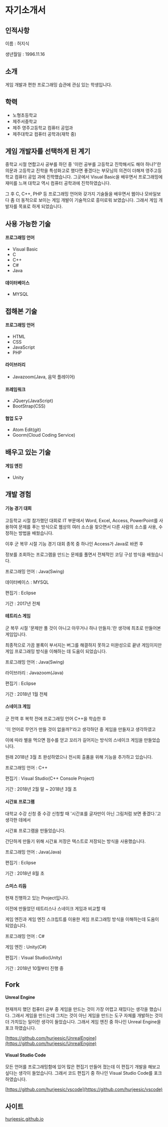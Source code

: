 # **자기소개서**

## 인적사항

이름 : 허지식

생년월일 : 1996.11.16



## 소개

게임 개발과 편한 프로그래밍 습관에 관심 있는 학생입니다.



## 학력

* 노형초등학교
* 제주서중학교
* 제주 영주고등학교 컴퓨터 공업과
* 제주대학교 컴퓨터 공학과(재학 중)



## 게임 개발자를 선택하게 된 계기

중학교 시절 연합고사 공부를 하던 중 '이런 공부를 고등학교 진학해서도 해야 하나?'란 의문과 고등학교 진학을 특성화고로 했다면 좋겠다는 부모님의 의견이 더해져 영주고등학교 컴퓨터 공업 과에 진학했습니다. 그곳에서 Visual Basic을 배우면서 프로그래밍에 재미를 느껴 대학교 역시 컴퓨터 공학과에 진학하였습니다.

그 후 C, C++, PHP 등 프로그래밍 언어와 갖가지 기술들을 배우면서 웹이나 모바일보다 좀 더 동적으로 보이는 게임 개발이 기술적으로 흥미로워 보였습니다. 그래서 게임 개발자를 목표로 하게 되었습니다.



## 사용 가능한 기술

#### 프로그래밍 언어

* Visual Basic
* C
* C++
* C#
* Java



#### 데이터베이스
* MYSQL



## 접해본 기술
#### 프로그래밍 언어

* HTML
* CSS
* JavaScript
* PHP



#### 라이브러리

* Javazoom(Java, 음악 플레이어)



#### 프레임워크

* JQuery(JavaScript)
* BootStrap(CSS)



#### 협업 도구

* Atom Edit(git)
* Goorm(Cloud Coding Service)



## 배우고 있는 기술
#### 게임 엔진

* Unity



## 개발 경험

#### 기능 경기 대회

고등학교 시절 참가했던 대회로 IT 부문에서 Word, Excel, Access, PowerPoint를 사용하여 문제를 푸는 방식으로 웹상의 여러 소스을 찾으면서 다른 사람의 소스를 사용, 수정하는 방법을 배웠습니다.

이후 군 복무 시절 기능 경기 대회 종목 중 하나인 Access가 Java로 바뀐 후

정보를 조회하는 프로그램을 만드는 문제를 풀면서 전체적인 코딩 구성 방식을 배웠습니다.

프로그래밍 언어 : Java(Swing)

데이터베이스 : MYSQL

편집기 : Eclipse

기간 : 2017년 전체



#### 테트리스 게임

군 복무 시절 '문제만 풀 것이 아니고 아무거나 하나 만들자.'란 생각에 최초로 만들어본 게임입니다.

최종적으로 가끔 블록이 부서지는 버그를 해결하지 못하고 미완성으로 끝낸 게임이지만 게임 프로그래밍 방식을 이해하는 데 도움이 되었습니다.

프로그래밍 언어 : Java(Swing)

라이브러리 : Javazoom(Java)

편집기 : Eclipse

기간 : 2018년 1월 전체



#### 스네이크 게임

군 전역 후 복학 전에 프로그래밍 언어 C++을 학습한 후

'이 언어로 무언가 만들 것이 없을까?'라고 생각하던 중 게임을 만들자고 생각하였고

이에 따라 별을 먹으면 점수를 얻고 꼬리가 길어지는 방식의 스네이크 게임을 만들었습니다.

원래 2018년 3월 초 완성하였으나 전시회 출품을 위해 기능을 추가하고 있습니다.

프로그래밍 언어 : C++

편집기 : Visual Studio(C++ Console Project)

기간 : 2018년 2월 말 ~ 2018년 3월 초



#### 시간표 프로그램

대학교 수강 신청 중 수강 신청할 때 '시간표를 글자만이 아닌 그림처럼 보면 좋겠다.'고 생각한 데에서

시간표 프로그램을 만들었습니다.

간단하게 만들기 위해 시간표 저장은 텍스트로 저장되는 방식을 사용했습니다.

프로그래밍 언어 : Java(Java)

편집기 : Eclipse

기간 : 2018년 8월 초



#### 스미스 리듬

현재 진행하고 있는 Project입니다.

이전에 만들었던 테트리스나 스네이크 게임과 비교할 때

게임 엔진과 게임 엔진 스크립트를 이용한 게임 프로그래밍 방식을 이해하는데 도움이 되었습니다.

프로그래밍 언어 : C#

게임 엔진 : Unity(C#)

편집기 : Visual Studio(Unity)

기간 : 2018년 10월부터 진행 중



## Fork
#### Unreal Engine

현재까지 했던 컴퓨터 공부 중 게임을 만드는 것이 가장 어렵고 재밌다는 생각을 했습니다.
그래서 게임을 만드는데 그치는 것이 아닌 게임을 만드는 도구 자체를 개발하는 것이 더 가치있는 일이란 생각이 들었습니다.
그래서 게임 엔진 중 하나인 Unreal Engine을 포크 하였습니다.

[https://github.com/hurjeesic/UnrealEngine](https://github.com/hurjeesic/UnrealEngine)



#### Visual Studio Code

모든 언어를 프로그래밍함에 있어 많은 편집기 만들어 졌는데
이 편집기 개발을 해보고 싶다는 생각이 들었습니다.
그래서 코드 편집기 중 하나인 Visual Studio Code를 포크 하였습니다.

[https://github.com/hurjeesic/vscode](https://github.com/hurjeesic/vscode)



## 사이트

[hurjeesic.github.io](https://hurjeesic.github.io)
